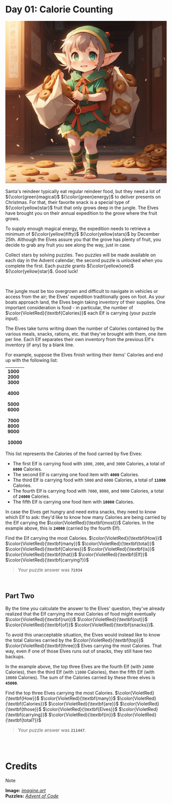 # Day 01: Calorie Counting

<img src=https://github.com/Kyros0718/Advent_of_Code/blob/main/Media/baby%20elf%20carrying%20bags%20of%20cookies.png>

Santa's reindeer typically eat regular reindeer food, but they need a lot of ${\color{green}magical}$ ${\color{green}energy}$ to deliver presents on Christmas. For that, their favorite snack is a special type of ${\color{yellow}star}$ fruit that only grows deep in the jungle. The Elves have brought you on their annual expedition to the grove where the fruit grows.

To supply enough magical energy, the expedition needs to retrieve a minimum of ${\color{yellow}fifty}$ ${\color{yellow}stars}$ by December 25th. Although the Elves assure you that the grove has plenty of fruit, you decide to grab any fruit you see along the way, just in case.

Collect stars by solving puzzles. Two puzzles will be made available on each day in the Advent calendar; the second puzzle is unlocked when you complete the first. Each puzzle grants ${\color{yellow}one}$ ${\color{yellow}star}$. Good luck!

<br>

The jungle must be too overgrown and difficult to navigate in vehicles or access from the air; the Elves' expedition traditionally goes on foot. As your boats approach land, the Elves begin taking inventory of their supplies. One important consideration is food - in particular, the number of  $\color{VioletRed}{\textbf{Calories}}$ each Elf is carrying (your puzzle input).

The Elves take turns writing down the number of Calories contained by the various meals, snacks, rations, etc. that they've brought with them, one item per line. Each Elf separates their own inventory from the previous Elf's inventory (if any) by a blank line.

For example, suppose the Elves finish writing their items' Calories and end up with the following list:

| 1000<br>2000<br>3000<br><br>4000<br><br>5000<br>6000<br><br>7000<br>8000<br>9000<br><br>10000 |
| :--- |

This list represents the Calories of the food carried by five Elves:

- The first Elf is carrying food with `1000`, `2000`, and `3000` Calories, a total of **`6000`** Calories.
- The second Elf is carrying one food item with **`4000`** Calories.
- The third Elf is carrying food with `5000` and `6000` Calories, a total of **`11000`** Calories.
- The fourth Elf is carrying food with `7000`, `8000`, and `9000` Calories, a total of **`24000`** Calories.
- The fifth Elf is carrying one food item with **`10000`** Calories.

In case the Elves get hungry and need extra snacks, they need to know which Elf to ask: they'd like to know how many Calories are being carried by the Elf carrying the $\color{VioletRed}{\textbf{most}}$ Calories. In the example above, this is **`24000`** (carried by the fourth Elf).

Find the Elf carrying the most Calories. $\color{VioletRed}{\textbf{How}}$ $\color{VioletRed}{\textbf{many}}$ $\color{VioletRed}{\textbf{total}}$ $\color{VioletRed}{\textbf{Calories}}$ $\color{VioletRed}{\textbf{is}}$ $\color{VioletRed}{\textbf{that}}$ $\color{VioletRed}{\textbf{Elf}}$ $\color{VioletRed}{\textbf{carrying?}}$
> Your puzzle answer was **`71934`**

<br>

##  Part Two
By the time you calculate the answer to the Elves' question, they've already realized that the Elf carrying the most Calories of food might eventually $\color{VioletRed}{\textbf{run}}$ $\color{VioletRed}{\textbf{out}}$ $\color{VioletRed}{\textbf{of}}$ $\color{VioletRed}{\textbf{snacks}}$.

To avoid this unacceptable situation, the Elves would instead like to know the total Calories carried by the $\color{VioletRed}{\textbf{top}}$ $\color{VioletRed}{\textbf{three}}$ Elves carrying the most Calories. That way, even if one of those Elves runs out of snacks, they still have two backups.

In the example above, the top three Elves are the fourth Elf (with `24000` Calories), then the third Elf (with `11000` Calories), then the fifth Elf (with `10000` Calories). The sum of the Calories carried by these three elves is **`45000`**.

Find the top three Elves carrying the most Calories. $\color{VioletRed}{\textbf{How}}$ $\color{VioletRed}{\textbf{many}}$ $\color{VioletRed}{\textbf{Calories}}$ $\color{VioletRed}{\textbf{are}}$ $\color{VioletRed}{\textbf{those}}$ $\color{VioletRed}{\textbf{Elves}}$ $\color{VioletRed}{\textbf{carrying}}$ $\color{VioletRed}{\textbf{in}}$ $\color{VioletRed}{\textbf{total?}}$

> Your puzzle answer was **`211447`**.

<br>
<br>

# Credits

> [!NOTE]  
> **Image:** [_imagine.art_](https://www.imagine.art/)<br>
> **Puzzles:** [_Advent of Code_](https://adventofcode.com/)




